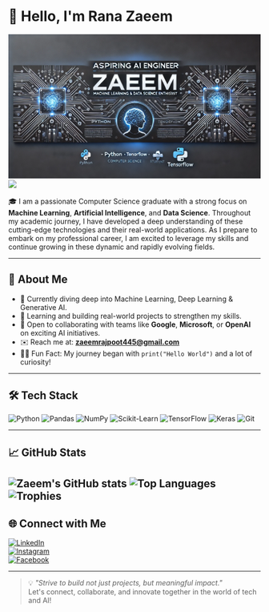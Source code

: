 # 👋 Hello, I'm Rana Zaeem
![Banner](https://raw.githubusercontent.com/Rana-Zaeem/Rana-Zaeem/main/github_banner.png)
<img src="https://media.giphy.com/media/hvRJCLFzcasrR4ia7z/giphy.gif" width="30px"/>

🎓 I am a passionate Computer Science graduate with a strong focus on  **Machine Learning**,  **Artificial Intelligence**, and  **Data Science**. Throughout my academic journey, I have developed a deep understanding of these cutting-edge technologies and their real-world applications. As I prepare to embark on my professional career, I am excited to leverage my skills and continue growing in these dynamic and rapidly evolving fields.


---

## 🚀 About Me

- 👀 Currently diving deep into Machine Learning, Deep Learning & Generative AI.
- 🌱 Learning and building real-world projects to strengthen my skills.
- 🤝 Open to collaborating with teams like **Google**, **Microsoft**, or **OpenAI** on exciting AI initiatives.
- ✉️ Reach me at: **zaeemrajpoot445@gmail.com**
- 🧑‍💻 Fun Fact: My journey began with `print("Hello World")` and a lot of curiosity!

---

## 🛠️ Tech Stack
![Python](https://img.shields.io/badge/-Python-3776AB?logo=python&logoColor=white&style=flat)
![Pandas](https://img.shields.io/badge/-Pandas-150458?logo=pandas&logoColor=white&style=flat)
![NumPy](https://img.shields.io/badge/-NumPy-013243?logo=numpy&logoColor=white&style=flat)
![Scikit-Learn](https://img.shields.io/badge/-Scikit--Learn-F7931E?logo=scikit-learn&logoColor=white&style=flat)
![TensorFlow](https://img.shields.io/badge/-TensorFlow-FF6F00?logo=tensorflow&logoColor=white&style=flat)
![Keras](https://img.shields.io/badge/-Keras-D00000?logo=keras&logoColor=white&style=flat)
![Git](https://img.shields.io/badge/-Git-F05032?logo=git&logoColor=white&style=flat)


---

## 📈 GitHub Stats

![Zaeem's GitHub stats](https://github-readme-stats.vercel.app/api?username=Rana-Zaeem&show_icons=true&theme=radical)
![Top Languages](https://github-readme-stats.vercel.app/api/top-langs/?username=Rana-Zaeem&layout=compact&theme=radical)
![Trophies](https://github-profile-trophy.vercel.app/?username=Rana-Zaeem&theme=dracula)
---

## 🌐 Connect with Me

[![LinkedIn](https://img.shields.io/badge/LinkedIn-blue?logo=linkedin&style=flat&logoColor=white)](https://www.linkedin.com/in/zaeems-asghar/)  
[![Instagram](https://img.shields.io/badge/Instagram-E4405F?logo=instagram&style=flat&logoColor=white)](https://www.instagram.com/zaeem.rana.7169/)  
[![Facebook](https://img.shields.io/badge/Facebook-1877F2?logo=facebook&style=flat&logoColor=white)](https://www.facebook.com/zaeem.rana.7169)

---

> 💡 *"Strive to build not just projects, but meaningful impact."*  
> Let's connect, collaborate, and innovate together in the world of tech and AI!
